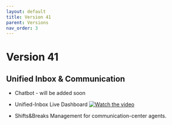 ```yaml
---
layout: default
title: Version 41
parent: Versions
nav_order: 3
---
```



# Version 41

## Unified Inbox & Communication 

* Chatbot - will be added soon
* Unified-Inbox Live Dashboard
[![Watch the video](https://drive.google.com/file/d/1cVJJJ6xPKlTYa5HgloF3ADKRVbFe5x6P/view?usp=drive_link)](https://drive.google.com/file/d/1y-61ytorN8eOsbBAEqQrmrSByDa8OHIO/view?usp=sharing)

* Shifts&Breaks Management for communication-center agents.
